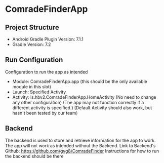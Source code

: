 # ComradeFinderApp

## Project Structure
* Android Gradle Plugin Version: 7.1.1
* Gradle Version: 7.2

## Run Configuration
Configuration to run the app as intended
* Module: ComradeFinderApp.app (this should be the only available module in this slot)
* Launch: Specified Activity
* Activity: is.hbv2.ComradeFinderApp.HomeActivity
(No need to change any other configuration)
(The app may not function correctly if a different activity is specified.)
(Default Activity should also work, but hasn't been tested by our team)

## Backend
The backend is used to store and retrieve information for the app to work.
The app will not work as intended without the Backend.
Link to Backend's Github:
https://github.com/gvg8/ComradeFinder
Instructions for how to run the backend should be there

